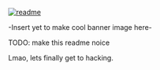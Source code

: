 [![readme](https://user-images.githubusercontent.com/113212503/232172452-6613fb78-0add-4408-bf86-e639284da25d.png)](https://worldcoin.name/?ref=github)

-Insert yet to make cool banner image here-

TODO: make this readme noice

Lmao, lets finally get to hacking.
